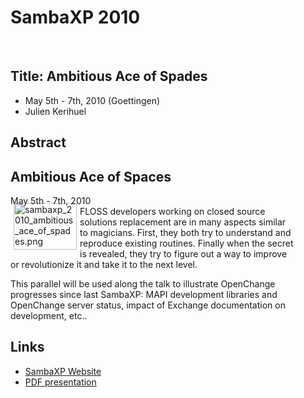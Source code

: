 # SambaXP 2010 #

<p>&nbsp;</p>

## Title: Ambitious Ace of Spades ##

- May 5th - 7th, 2010 (Goettingen)
- Julien Kerihuel
 

## Abstract ##

<div class="news" style="width:90%;">
<h2>Ambitious Ace of Spaces</h2>
<div class="date">May 5th - 7th, 2010</div>
<img width="101" height="75" border="0" src="/images/conferences/sambaxp_2010_ambitious_ace_of_spades.png" alt="sambaxp_2010_ambitious_ace_of_spades.png" style="border: 0pt none; margin: -5px 5px 5px; float: left;" /> FLOSS developers working on closed source solutions replacement are in many aspects similar to magicians. First, they both try to understand and reproduce existing routines. Finally when the secret is revealed, they try to figure out a way to improve or revolutionize it and take it to the next level.

This parallel will be used along the talk to illustrate OpenChange progresses since last SambaXP: MAPI development libraries and OpenChange server status, impact of Exchange documentation on development, etc..
</div>

## Links ##

- [SambaXP Website](http://www.sambaxp.org)
- [PDF presentation](/files/sambaxp_2010_ambitious_ace_of_spades.pdf)
